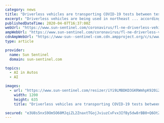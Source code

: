 ```yaml
---
category: news
title: "Driverless vehicles are transporting COVID-19 tests between test site, lab in Florida"
excerpt: "Driverless vehicles are being used in northeast ... according to the Mayo Clinic. “Using artificial intelligence enables us to protect staff from exposure to this contagious virus by using ..."
publishedDateTime: 2020-04-07T16:37:00Z
webUrl: "https://www.sun-sentinel.com/coronavirus/fl-ne-driverless-vehicles-covid19-tests-20200407-cksqi4yfrfbb7dae57a2am23c4-story.html"
ampWebUrl: "https://www.sun-sentinel.com/coronavirus/fl-ne-driverless-vehicles-covid19-tests-20200407-cksqi4yfrfbb7dae57a2am23c4-story.html?outputType=amp"
cdnAmpWebUrl: "https://www-sun--sentinel-com.cdn.ampproject.org/c/s/www.sun-sentinel.com/coronavirus/fl-ne-driverless-vehicles-covid19-tests-20200407-cksqi4yfrfbb7dae57a2am23c4-story.html?outputType=amp"
type: article

provider:
  name: Sun Sentinel
  domain: sun-sentinel.com

topics:
  - AI in Autos
  - AI

images:
  - url: "https://www.sun-sentinel.com/resizer/iYi9LMBDKD3GKRWmhpK920iZT7Y=/1200x0/top/arc-anglerfish-arc2-prod-tronc.s3.amazonaws.com/public/RHUO5ROTPRBJXAVWDTN6HF24TU.JPG"
    width: 1200
    height: 635
    title: "Driverless vehicles are transporting COVID-19 tests between test site, lab in Florida"

secured: "e3U8s5nxS9Om5O60MJqiZL2ZnaxtTGojJviuzCvFvx3IfBy5dw8rBB0+Q6OtZU/7lOXvgV7nJV5dGs0e2C3aYqq1vkb2szMTus22HOzsuF6xuD56Nu1vlP8YRZeJE1Bl51qg4Z+H6Uw4LM5VpBQVh1ljlgYjwenH9kb+/VZsErzU5x4HHJbf2iT4Apo3EIPfgY0CrhXMQzHDEpLCnJYrdOMewQPqM8HY2AmocskMgtgwT0P4wRflu+EQl0jB3V5EXd5ftbUGtuJvvQc09WTlCvquHRrTmeAibscLwZ++k4KHRdGiPzFcx64PsmQI2ii+;eXZor/VXRlsdUHEJ7KUb7g=="
---
```


